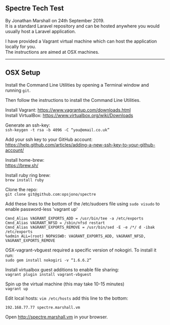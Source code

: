 ## Spectre Tech Test

By Jonathan Marshall on 24th September 2019.  
It is a standard Laravel repository and can be hosted anywhere you would usually host a Laravel application.  

I have provided a Vagrant virtual machine which can host the application locally for you.  
The instructions are aimed at OSX machines.

---
OSX Setup
---

Install the Command Line Utilities by opening a Terminal window and running `git`.

Then follow the instructions to install the Command Line Utilities.

Install Vagrant: https://www.vagrantup.com/downloads.html  
Install VirtualBox: https://www.virtualbox.org/wiki/Downloads

Generate an ssh-key:  
`ssh-keygen -t rsa -b 4096 -C “you@email.co.uk”`

Add your ssh key to your GitHub account:  
https://help.github.com/articles/adding-a-new-ssh-key-to-your-github-account/

Install home-brew:  
https://brew.sh/

Install ruby ring brew:  
`brew install ruby`
 
Clone the repo:  
`git clone git@github.com:opsjono/spectre`

Add these lines to the bottom of the /etc/sudoers file using `sudo visudo` to enable password-less 'vagrant up'
```
Cmnd_Alias VAGRANT_EXPORTS_ADD = /usr/bin/tee -a /etc/exports
Cmnd_Alias VAGRANT_NFSD = /sbin/nfsd restart
Cmnd_Alias VAGRANT_EXPORTS_REMOVE = /usr/bin/sed -E -e /*/ d -ibak /etc/exports
%admin ALL=(root) NOPASSWD: VAGRANT_EXPORTS_ADD, VAGRANT_NFSD, VAGRANT_EXPORTS_REMOVE
```

OSX-vagrant-vbguest required a specific version of nokogiri. To install it run:  
`sudo gem install nokogiri -v “1.6.6.2”`

Install virtualbox guest additions to enable file sharing:  
`vagrant plugin install vagrant-vbguest`

Spin up the virtual machine (this may take 10-15 minutes)  
`vagrant up`

Edit local hosts: `vim /etc/hosts` add this line to the bottom:
```
192.168.77.77 spectre.marshall.vm
```

Open http://spectre.marshall.vm in your browser.  